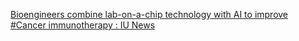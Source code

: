 [Bioengineers combine lab-on-a-chip technology with AI to improve #Cancer immunotherapy : IU News ](https://qi.tc/qi/110051)